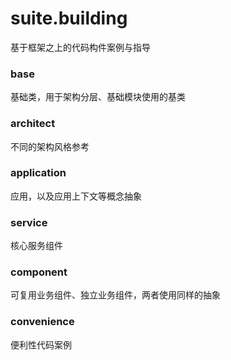 # suite.building

基于框架之上的代码构件案例与指导

### base

基础类，用于架构分层、基础模块使用的基类

### architect

不同的架构风格参考

### application

应用，以及应用上下文等概念抽象

### service

核心服务组件

### component

可复用业务组件、独立业务组件，两者使用同样的抽象

### convenience

便利性代码案例
